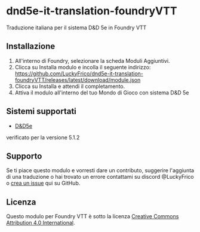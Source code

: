 # dnd5e-it-translation-foundryVTT
Traduzione italiana per il sistema D&amp;D 5e in Foundry VTT

## Installazione
1. All'interno di Foundry, selezionare la scheda Moduli Aggiuntivi.
2. Clicca su Installa modulo e incolla il seguente indirizzo: https://github.com/LuckyFrico/dnd5e-it-translation-foundryVTT/releases/latest/download/module.json
3. Clicca su Installa e attendi il completamento.
4. Attiva il modulo all'interno del tuo Mondo di Gioco con sistema D&D 5e

## Sistemi supportati
* [D&D5e](https://foundryvtt.com/packages/dnd5e/)

verificato per la versione 5.1.2

## Supporto
Se ti piace questo modulo e vorresti dare un contributo, suggerire l'aggiunta di una traduzione o hai trovato un errore contattami su discord @LuckyFrico o [crea un issue](https://github.com/LuckyFrico/dnd5e-it-translation-foundryVTT/issues) qui su GitHub.

## Licenza
Questo modulo per Foundry VTT è sotto la licenza [Creative Commons Attribution 4.0 International](https://creativecommons.org/licenses/by/4.0/).
